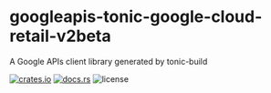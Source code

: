 # googleapis-tonic-google-cloud-retail-v2beta

A Google APIs client library generated by tonic-build

[![crates.io](https://img.shields.io/crates/v/googleapis-tonic-google-cloud-retail-v2beta)](https://crates.io/crates/googleapis-tonic-google-cloud-retail-v2beta)
[![docs.rs](https://img.shields.io/docsrs/googleapis-tonic-google-cloud-retail-v2beta)](https://docs.rs/googleapis-tonic-google-cloud-retail-v2beta)
![license](https://img.shields.io/crates/l/googleapis-tonic-google-cloud-retail-v2beta)
